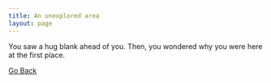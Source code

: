 ```yaml
---
title: An unexplored area
layout: page
---
```


You saw a hug blank ahead of you. Then, you wondered why you were here at the
first place.

[Go Back](/index.html)
